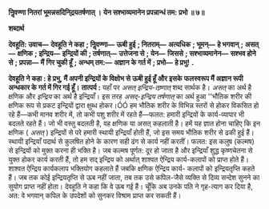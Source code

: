 **निॢवण्णा नितरां भूमन्नसदिनि्द्रयतर्षणात् ।** **येन सश्भाव्यमानेन प्रपन्नान्धं तम: प्रभो ॥ ७॥** 

**शब्दार्थ** 

**देवहूति: उवाच—** **देवहूति ने कहा** **; निॢवण्णा—** **ऊबी हुई** **; नितराम्—** **अत्यधिक** **; भूमन्—** **हे भगवान्** **; असत्—** **क्षणिक** **; इन्द्रिय—** **इन्द्रियों की** **; तर्षणात्—** **उत्तेजना से** **; येन—** **जिससे** **; सश्भाव्यमानेन—** **सश्भव होने से** **; प्रपन्ना—** **मैं** **गिर चुकी हूँ** **; अन्धम् तम:—** **अज्ञान के गर्त में** **; प्रभो—** **हे प्रभु!** **.** 

**देवहूति ने कहा : हे प्रभु, मैं अपनी इन्द्रियों के विक्षोभ से ऊबी हुई हूँ और इसके** **फलस्वरूप मैं अज्ञान रूपी अन्धकार के गर्त में गिर गई हूँ।** **तात्पर्य :** यहाँ पर *असत् इन्द्रिय-तष्र्णात्* शब्द सार्थक है। *असत्* का अर्थ है क्षणिक और *इन्द्रिय* का अर्थ है इन्द्रियाँ। इस तरह *असद्-इन्द्रिय तर्षणात्* का अर्थ हुआ ''भौतिक शरीर की क्षणिक रूप से प्रकट इन्द्रियों द्वारा क्षुब्ध होकर।ÓÓ हम भौतिक शरीर के विभिन्न स्तरों से होकर विकसित हो रहे हैं—कभी मानव शरीर में, तो कभी पशु शरीर में रहते हैं—फलत: हमारी इन्द्रियों के कार्य-व्यापार भी बदलते रहते हैं। जो भी वस्तु बदलती है, वह क्षणिक या असत् कहलाती है। हमें यह ज्ञात होना चाहिए कि इन क्षणिक ( *असत्* ) इन्द्रियों से परे हमारी स्थायी इन्द्रियाँ होती हैं, जो इस समय भौतिक शरीर से ढकी हुई हैं। स्थायी इन्द्रियाँ पदार्थ से कुलषित होने के कारण सही ढंग से कार्य नहीं करतीं। फलत: इस कलुष (कल्मष) से इन्द्रियों को मुक्त करना ही भक्ति है। जब कल्मष पूर्णत: दूर हो जाता है और इन्द्रियाँ शुद्ध कृष्णचेतना से युक्त होकर कार्य करती हैं, तो हम सद् इन्द्रिय को अर्थात् शाश्वत ऐन्द्रिय कार्य-कलापों को प्राप्त होते हैं। शाश्वत ऐन्द्रिय कार्यकलाप भक्तियोग कहलाते हैं जबकि क्षणिक ऐन्द्रिय कार्य- कलापों को इन्द्रियतृप्ति कहते हैं। जब तक कोई इन्द्रियतृप्ति से ऊब नहीं जाता, तब तक उसे कपिल-जैसे व्यक्ति से दिव्य सन्देश सुनने का सुयोग प्राप्त नहीं होता। देवहूति ने कहा कि वे ऊब गई हैं। चूँकि अब उनके पति ने गृह-त्याग कर दिया है, अत: वे भगवान् कपिल के उपदेशों को सुनकर विश्राम प्राप्त कर सकती हैं।  